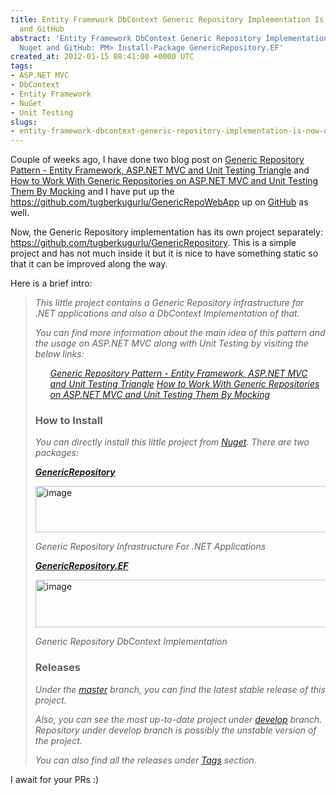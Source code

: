 ```yaml
---
title: Entity Framework DbContext Generic Repository Implementation Is Now On Nuget
  and GitHub
abstract: 'Entity Framework DbContext Generic Repository Implementation Is Now On
  Nuget and GitHub: PM> Install-Package GenericRepository.EF'
created_at: 2012-01-15 08:41:00 +0000 UTC
tags:
- ASP.NET MVC
- DbContext
- Entity Framework
- NuGet
- Unit Testing
slugs:
- entity-framework-dbcontext-generic-repository-implementation-is-now-on-nuget-and-github
---
```


<p>Couple of weeks ago, I have done two blog post on <a href="http://www.tugberkugurlu.com/archive/generic-repository-pattern-entity-framework-asp-net-mvc-and-unit-testing-triangle">Generic Repository Pattern - Entity Framework, ASP.NET MVC and Unit Testing Triangle</a> and <a href="http://www.tugberkugurlu.com/archive/how-to-work-with-generic-repositories-on-asp-net-mvc-and-unit-testing-them-by-mocking">How to Work With Generic Repositories on ASP.NET MVC and Unit Testing Them By Mocking</a> and I have put up the <a href="https://github.com/tugberkugurlu/GenericRepoWebApp">https://github.com/tugberkugurlu/GenericRepoWebApp</a> up on <a target="_blank" href="http://github.com" title="http://github.com">GitHub</a> as well.</p>
<p>Now, the Generic Repository implementation has its own project separately: <a href="https://github.com/tugberkugurlu/GenericRepository">https://github.com/tugberkugurlu/GenericRepository</a>. This is a simple project and has not much inside it but it is nice to have something static so that it can be improved along the way.</p>
<p>Here is a brief intro:</p>
<blockquote>
<p><em>This little project contains a Generic Repository infrastructure for .NET applications and also a DbContext Implementation of that.</em></p>
<p><em>You can find more information about the main idea of this pattern and the usage on ASP.NET MVC along with Unit Testing by visiting the below links:</em></p>
<ul>
<l><a href="http://www.tugberkugurlu.com/archive/generic-repository-pattern-entity-framework-asp-net-mvc-and-unit-testing-triangle"><em>Generic Repository Pattern - Entity Framework, ASP.NET MVC and Unit Testing Triangle</em></a> <l><a href="http://www.tugberkugurlu.com/archive/how-to-work-with-generic-repositories-on-asp-net-mvc-and-unit-testing-them-by-mocking"><em>How to Work With Generic Repositories on ASP.NET MVC and Unit Testing Them By Mocking</em></a></l></l> 
</ul>
<h3>How to Install</h3>
<p><em>You can directly install this little project from </em><a href="http://nuget.org/"><em>Nuget</em></a><em>. There are two packages:</em></p>
<p><a target="_blank" href="https://nuget.org/packages/GenericRepository"><strong><em>GenericRepository</em></strong></a></p>
<p><a href="http://www.tugberkugurlu.com/Content/Images/UploadedByAuthors/wlw/ff3107405744_AEFB/image.png"><img height="74" width="744" src="http://www.tugberkugurlu.com/Content/Images/UploadedByAuthors/wlw/ff3107405744_AEFB/image.png" alt="image" title="image" style="background-image: none; padding-left: 0px; padding-right: 0px; display: inline; padding-top: 0px; border-image: initial; border: 0px initial initial;" /></a></p>
<p><em>Generic Repository Infrastructure For .NET Applications</em></p>
<p><strong><a href="https://nuget.org/packages/GenericRepository.EF"><em>GenericRepository.EF</em></a></strong></p>
<p><a href="http://www.tugberkugurlu.com/Content/Images/UploadedByAuthors/wlw/ff3107405744_AEFB/image_3.png"><img height="76" width="749" src="http://www.tugberkugurlu.com/Content/Images/UploadedByAuthors/wlw/ff3107405744_AEFB/image_3.png" alt="image" title="image" style="background-image: none; padding-left: 0px; padding-right: 0px; display: inline; padding-top: 0px; border-image: initial; border: 0px initial initial;" /></a></p>
<p><em>Generic Repository DbContext Implementation</em></p>
<h3>Releases</h3>
<p><em>Under the </em><a href="https://github.com/tugberkugurlu/GenericRepository"><em>master</em></a><em> branch, you can find the latest stable release of this project.</em></p>
<p><em>Also, you can see the most up-to-date project under </em><a href="https://github.com/tugberkugurlu/GenericRepository/tree/develop"><em>develop</em></a><em> branch. Repository under develop branch is possibly the unstable version of the project.</em></p>
<p><em>You can also find all the releases under </em><a href="https://github.com/tugberkugurlu/GenericRepository/tags"><em>Tags</em></a><em> section.</em></p>
</blockquote>
<p>I await for your PRs :)</p>